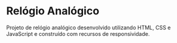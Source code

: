 # Relógio Analógico

Projeto de relógio analógico desenvolvido utilizando HTML, CSS e JavaScript e construído com recursos de responsividade.
